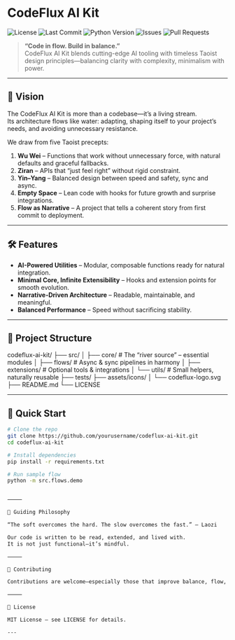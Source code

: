 
# CodeFlux AI Kit

![License](https://img.shields.io/github/license/canstralian/CodeAnywhere?style=flat-square)
![Last Commit](https://img.shields.io/github/last-commit/canstralian/CodeAnywhere?style=flat-square)
![Python Version](https://img.shields.io/badge/Python-3.10%2B-blue?style=flat-square)
![Issues](https://img.shields.io/github/issues/canstralian/CodeAnywhere?style=flat-square)
![Pull Requests](https://img.shields.io/github/issues-pr/canstralian/CodeAnywhere?style=flat-square)

> **“Code in flow. Build in balance.”**  
> CodeFlux AI Kit blends cutting-edge AI tooling with timeless Taoist design principles—balancing clarity with complexity, minimalism with power.

---

## 🌊 Vision

The CodeFlux AI Kit is more than a codebase—it’s a living stream.  
Its architecture flows like water: adapting, shaping itself to your project’s needs, and avoiding unnecessary resistance.

We draw from five Taoist precepts:

1. **Wu Wei** – Functions that work without unnecessary force, with natural defaults and graceful fallbacks.
2. **Ziran** – APIs that “just feel right” without rigid constraint.
3. **Yin–Yang** – Balanced design between speed and safety, sync and async.
4. **Empty Space** – Lean code with hooks for future growth and surprise integrations.
5. **Flow as Narrative** – A project that tells a coherent story from first commit to deployment.

---

## 🛠 Features

- **AI-Powered Utilities** – Modular, composable functions ready for natural integration.
- **Minimal Core, Infinite Extensibility** – Hooks and extension points for smooth evolution.
- **Narrative-Driven Architecture** – Readable, maintainable, and meaningful.
- **Balanced Performance** – Speed without sacrificing stability.

---

## 📂 Project Structure

codeflux-ai-kit/
├── src/
│    ├── core/          # The “river source” – essential modules
│    ├── flows/         # Async & sync pipelines in harmony
│    ├── extensions/    # Optional tools & integrations
│    └── utils/         # Small helpers, naturally reusable
├── tests/
├── assets/icons/
│    └── codeflux-logo.svg
├── README.md
└── LICENSE

---

## 🚀 Quick Start

```bash
# Clone the repo
git clone https://github.com/yourusername/codeflux-ai-kit.git
cd codeflux-ai-kit

# Install dependencies
pip install -r requirements.txt

# Run sample flow
python -m src.flows.demo


⸻

🧭 Guiding Philosophy

“The soft overcomes the hard. The slow overcomes the fast.” – Laozi

Our code is written to be read, extended, and lived with.
It is not just functional—it’s mindful.

⸻

🤝 Contributing

Contributions are welcome—especially those that improve balance, flow, and natural clarity.

⸻

📜 License

MIT License – see LICENSE for details.

---



